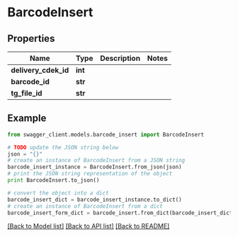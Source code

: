 # BarcodeInsert


## Properties

Name | Type | Description | Notes
------------ | ------------- | ------------- | -------------
**delivery_cdek_id** | **int** |  | 
**barcode_id** | **str** |  | 
**tg_file_id** | **str** |  | 

## Example

```python
from swagger_client.models.barcode_insert import BarcodeInsert

# TODO update the JSON string below
json = "{}"
# create an instance of BarcodeInsert from a JSON string
barcode_insert_instance = BarcodeInsert.from_json(json)
# print the JSON string representation of the object
print BarcodeInsert.to_json()

# convert the object into a dict
barcode_insert_dict = barcode_insert_instance.to_dict()
# create an instance of BarcodeInsert from a dict
barcode_insert_form_dict = barcode_insert.from_dict(barcode_insert_dict)
```
[[Back to Model list]](../README.md#documentation-for-models) [[Back to API list]](../README.md#documentation-for-api-endpoints) [[Back to README]](../README.md)


